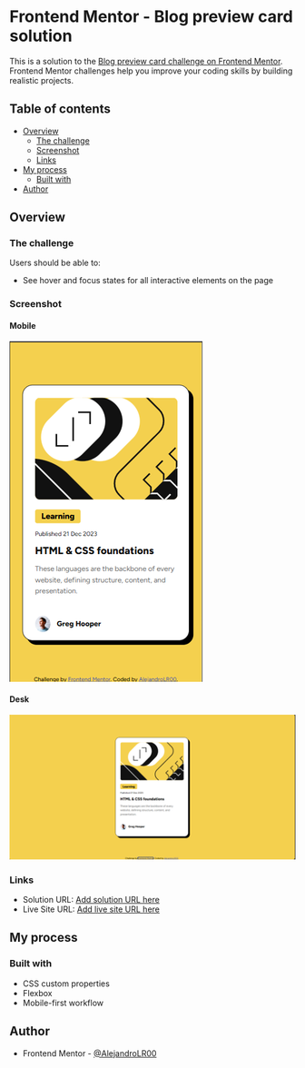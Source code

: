 # Frontend Mentor - Blog preview card solution

This is a solution to the [Blog preview card challenge on Frontend Mentor](https://www.frontendmentor.io/challenges/blog-preview-card-ckPaj01IcS). Frontend Mentor challenges help you improve your coding skills by building realistic projects. 

## Table of contents

- [Overview](#overview)
  - [The challenge](#the-challenge)
  - [Screenshot](#screenshot)
  - [Links](#links)
- [My process](#my-process)
  - [Built with](#built-with)
- [Author](#author)

## Overview

### The challenge

Users should be able to:

- See hover and focus states for all interactive elements on the page

### Screenshot

#### Mobile
![](./assets/images/Captura%20de%20pantalla%202025-02-02%20230707.png)

#### Desk
![](./assets/images/Captura%20de%20pantalla%202025-02-02%20230819.png)


### Links

- Solution URL: [Add solution URL here](https://www.frontendmentor.io/solutions/blog-preview-card-TNoEhJVvit)
- Live Site URL: [Add live site URL here](https://alejandrolr00.github.io/blog-preview-card/)

## My process

### Built with

- CSS custom properties
- Flexbox
- Mobile-first workflow


## Author

- Frontend Mentor - [@AlejandroLR00](https://www.frontendmentor.io/profile/AlejandroLR00)
